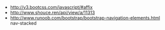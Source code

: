 - http://v3.bootcss.com/javascript/#affix
- http://www.shouce.ren/api/view/a/11313
- http://www.runoob.com/bootstrap/bootstrap-navigation-elements.html  nav-stacked
